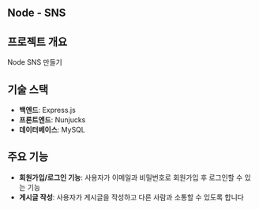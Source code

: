 ## Node - SNS

## 프로젝트 개요
Node SNS 만들기

## 기술 스택
- **백엔드**: Express.js
- **프론트엔드**: Nunjucks
- **데이터베이스**: MySQL

## 주요 기능
- **회원가입/로그인 기능**: 사용자가 이메일과 비밀번호로 회원가입 후 로그인할 수 있는 기능
- **게시글 작성**: 사용자가 게시글을 작성하고 다른 사람과 소통할 수 있도록 합니다
